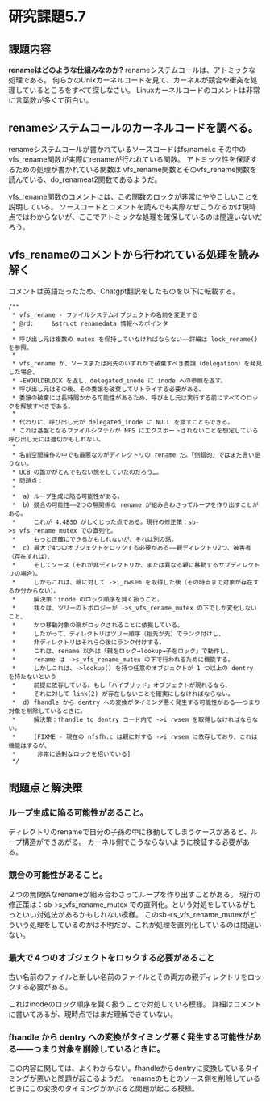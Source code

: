 # 研究課題5.7
## 課題内容
**renameはどのような仕組みなのか?** renameシステムコールは、アトミックな処理である。
何らかのUnixカーネルコードを見て、カーネルが競合や衝突を処理しているところをすべて探しなさい。
Linuxカーネルコードのコメントは非常に言葉数が多くて面白い。

## renameシステムコールのカーネルコードを調べる。
renameシステムコールが書かれているソースコードはfs/namei.c
その中のvfs_rename関数が実際にrenameが行われている関数。
アトミック性を保証するための処理が書かれている関数は
vfs_rename関数とそのvfs_rename関数を読んでいる、do_renameat2関数であるようだ。

vfs_rename関数のコメントには、この関数のロックが非常にややこしいことを説明している。
ソースコードとコメントを読んでも実際なぜこうなるかは現時点ではわからないが、ここでアトミックな処理を確保しているのは間違いないだろう。

## vfs_renameのコメントから行われている処理を読み解く
コメントは英語だったため、Chatgpt翻訳をしたものを以下に転載する。
```
/**
 * vfs_rename - ファイルシステムオブジェクトの名前を変更する
 * @rd:		&struct renamedata 情報へのポインタ
 *
 * 呼び出し元は複数の mutex を保持していなければならない――詳細は lock_rename() を参照。
 *
 * vfs_rename が、ソースまたは宛先のいずれかで破棄すべき委譲（delegation）を発見した場合、
 * -EWOULDBLOCK を返し、delegated_inode に inode への参照を返す。
 * 呼び出し元はその後、その委譲を破棄してリトライする必要がある。
 * 委譲の破棄には長時間かかる可能性があるため、呼び出し元は実行する前にすべてのロックを解放すべきである。
 *
 * 代わりに、呼び出し元が delegated_inode に NULL を渡すこともできる。
 * これは基盤となるファイルシステムが NFS にエクスポートされないことを想定している呼び出し元には適切かもしれない。
 *
 * 名前空間操作の中でも最悪なのがディレクトリの rename だ。「倒錯的」ではまだ言い足りない。
 * UCB の誰かがとんでもない旅をしていたのだろう…。
 * 問題点：
 *
 *	a) ループ生成に陥る可能性がある。
 *	b) 競合の可能性――2つの無関係な rename が組み合わさってループを作り出すことがある。
 *	   これが 4.4BSD がしくじった点である。現行の修正策：sb->s_vfs_rename_mutex での直列化。
 *	   もっと正確にできるかもしれないが、それは別の話。
 *	c) 最大で4つのオブジェクトをロックする必要がある――親ディレクトリ2つ、被害者（存在すれば）、
 *	   そしてソース（それが非ディレクトリか、または異なる親に移動するサブディレクトリの場合）。
 *	   しかもこれは、親に対して ->i_rwsem を取得した後（その時点まで対象が存在するか分からない）。
 *	   解決策：inode のロック順序を賢く扱うこと。
 *	   我々は、ツリーのトポロジーが ->s_vfs_rename_mutex の下でしか変化しないこと、
 *	   かつ移動対象の親がロックされることに依拠している。
 *	   したがって、ディレクトリはツリー順序（祖先が先）でランク付けし、
 *	   非ディレクトリはそれらの後にランク付けする。
 *	   これは、rename 以外は「親をロック→lookup→子をロック」で動作し、
 *	   rename は ->s_vfs_rename_mutex の下で行われるために機能する。
 *	   しかしこれは、->lookup() を持つ任意のオブジェクトが 1 つ以上の dentry を持たないという
 *	   前提に依存している。もし「ハイブリッド」オブジェクトが現れるなら、
 *	   それに対して link(2) が存在しないことを確実にしなければならない。
 *	d) fhandle から dentry への変換がタイミング悪く発生する可能性がある――つまり対象を削除しているときに。
 *	   解決策：fhandle_to_dentry コード内で ->i_rwsem を取得しなければならない。
 *	   [FIXME - 現在の nfsfh.c は親に対する ->i_rwsem に依存しており、これは機能はするが、
 *	    非常に過剰なロックを招いている]
 */

```

## 問題点と解決策
### ループ生成に陥る可能性があること。
ディレクトリのrenameで自分の子孫の中に移動してしまうケースがあると、ループ構造ができあがる。
カーネル側でこうならないように検証する必要がある。

### 競合の可能性があること。
２つの無関係なrenameが組み合わさってループを作り出すことがある。
現行の修正策は：sb->s_vfs_rename_mutex での直列化。という対処をしているがもっといい対処法があるかもしれない模様。
このsb->s_vfs_rename_mutexがどういう処理をしているのかは不明だが、これが処理を直列化しているのは間違いない。

### 最大で４つのオブジェクトをロックする必要があること
古い名前のファイルと新しい名前のファイルとその両方の親ディレクトリをロックする必要がある。

これはinodeのロック順序を賢く扱うことで対処している模様。
詳細はコメントに書いてあるが、現時点ではまだ理解できていない。

### fhandle から dentry への変換がタイミング悪く発生する可能性がある――つまり対象を削除しているときに。
この内容に関しては、よくわからない。fhandleからdentryに変換しているタイミングが悪いと問題が起こるようだ。
renameのもとのソース側を削除しているときにこの変換のタイミングがかぶると問題が起こる模様。


